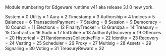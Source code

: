 Module numbering for Edgeware runtime v41 aka release 3.1.0 new york.

System = 0
Utility = 1
Aura = 2
Timestamp = 3
Authorship = 4
Indices = 5
Balances = 6
TransactionPayment = 7
Staking = 8
Session = 9
Democracy = 10
Council = 11
Elections = 12
FinalityTracker = 13
Grandpa = 14
Treasury = 15
Contracts = 16
Sudo = 17
ImOnline = 18
AuthorityDiscovery = 19
Offences = 20
Historical = 21
RandomnessCollectiveFlip = 22
Identity = 23
Recovery = 24
Vesting = 25
Scheduler = 26
Proxy = 27
Multisig = 28
Assets = 29
Signaling = 30
Voting = 31
TreasuryReward = 32